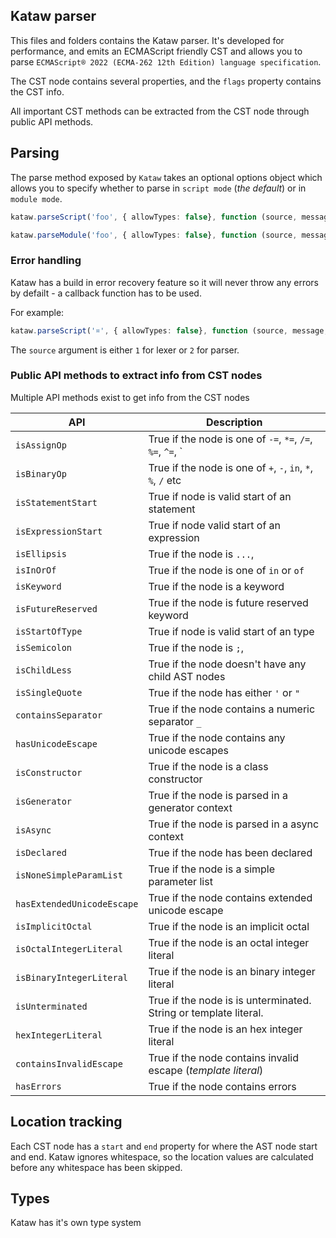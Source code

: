 ## Kataw parser

This files and folders contains the Kataw parser. It's developed for performance, and emits an ECMAScript friendly CST
and allows you to
parse `ECMAScript® 2022 (ECMA-262 12th Edition) language specification`.

The CST node contains several properties, and the `flags` property contains the CST info.

All important CST methods can be extracted from the CST node through public API methods.


## Parsing

The parse method exposed by `Kataw` takes an optional options object which allows you to specify whether to parse in `script mode` (*the default*) or in `module mode`.


```ts
kataw.parseScript('foo', { allowTypes: false}, function (source, message, start, end) {})

kataw.parseModule('foo', { allowTypes: false}, function (source, message, start, end) {})
```


### Error handling

Kataw has a build in error recovery feature so it will never throw any errors by defailt - a callback function has to be used.

For example:

```ts
kataw.parseScript('¤', { allowTypes: false}, function (source, message, start, end) {})
```

The `source` argument is either `1` for lexer or  `2` for parser.



### Public API methods to extract info from CST nodes

Multiple API methods exist to get info from the CST nodes

| API        | Description |
| ------------------- | ------------------------------------------------------------ |
| `isAssignOp`              | True if the node is one of `-=`, `*=`, `/=`, `%=`, `^=`, `|=`, `&=`, `||=`, `&&=` or `??=` |
| `isBinaryOp`              | True if the node is one of `+`, `-`, `in`, `*`, `%`, `/` etc |
| `isStatementStart`              | True if node is valid start of an statement |
| `isExpressionStart`              | True if node valid start of an expression |
| `isEllipsis`              | True if the node is `...`, |
| `isInOrOf`              |  True if the node is one of `in` or `of` |
| `isKeyword`              | True if the node is a keyword |
| `isFutureReserved`              | True if the node is future reserved keyword |
| `isStartOfType`              | True if node is valid start of an type |
| `isSemicolon`              | True if the node is `;`, |
| `isChildLess`              | True if the node doesn't have any child AST nodes |
| `isSingleQuote`              | True if the node has either `'` or `"`|
| `containsSeparator`              | True if the node contains a numeric separator `_`|
| `hasUnicodeEscape`              | True if the node contains any unicode escapes |
| `isConstructor`              | True if the node is a class constructor |
| `isGenerator`              | True if the node is parsed in a generator context |
| `isAsync`              | True if the node is parsed in a async context |
| `isDeclared`              | True if the node has been declared |
| `isNoneSimpleParamList`              | True if the node is a simple parameter list |
| `hasExtendedUnicodeEscape`              | True if the node contains extended unicode escape |
| `isImplicitOctal`              | True if the node is an implicit octal |
| `isOctalIntegerLiteral`              | True if the node is an octal integer literal |
| `isBinaryIntegerLiteral`              | True if the node is an binary integer literal |
| `isUnterminated`              | True if the node is is unterminated. String or template literal. |
| `hexIntegerLiteral`              | True if the node is an hex integer literal |
| `containsInvalidEscape`              | True if the node contains invalid escape (*template literal*) |
| `hasErrors`              | True if the node contains errors |

## Location tracking

Each CST node has a `start` and `end` property for where the AST node start and end. Kataw ignores whitespace, so the
location values are calculated before any whitespace has been skipped.

## Types

Kataw has it's own type system
